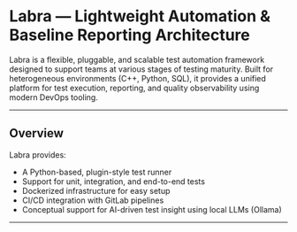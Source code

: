 # Labra — Lightweight Automation & Baseline Reporting Architecture

Labra is a flexible, pluggable, and scalable test automation framework designed to support teams at various stages of testing maturity. Built for heterogeneous environments (C++, Python, SQL), it provides a unified platform for test execution, reporting, and quality observability using modern DevOps tooling.

---

## Overview

Labra provides:

- A Python-based, plugin-style test runner
- Support for unit, integration, and end-to-end tests
- Dockerized infrastructure for easy setup
- CI/CD integration with GitLab pipelines
- Conceptual support for AI-driven test insight using local LLMs (Ollama)

---

